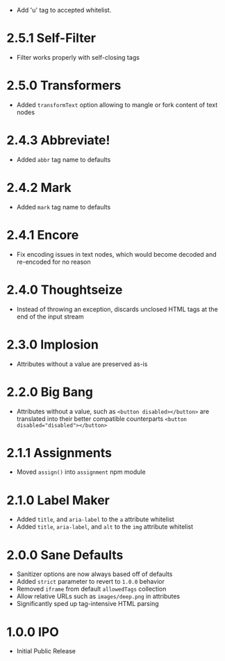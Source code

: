 
- Add 'u' tag to accepted whitelist.

# 2.5.1 Self-Filter

- Filter works properly with self-closing tags

# 2.5.0 Transformers

- Added `transformText` option allowing to mangle or fork content of text nodes

# 2.4.3 Abbreviate!

- Added `abbr` tag name to defaults

# 2.4.2 Mark

- Added `mark` tag name to defaults

# 2.4.1 Encore

- Fix encoding issues in text nodes, which would become decoded and re-encoded for no reason

# 2.4.0 Thoughtseize

- Instead of throwing an exception, discards unclosed HTML tags at the end of the input stream

# 2.3.0 Implosion

- Attributes without a value are preserved as-is

# 2.2.0 Big Bang

- Attributes without a value, such as `<button disabled></button>` are translated into their better compatible counterparts `<button disabled="disabled"></button>`

# 2.1.1 Assignments

- Moved `assign()` into `assignment` npm module

# 2.1.0 Label Maker

- Added `title`, and `aria-label` to the `a` attribute whitelist
- Added `title`, `aria-label`, and `alt` to the `img` attribute whitelist

# 2.0.0 Sane Defaults

- Sanitizer options are now always based off of defaults
- Added `strict` parameter to revert to `1.0.0` behavior
- Removed `iframe` from default `allowedTags` collection
- Allow relative URLs such as `images/deep.png` in attributes
- Significantly sped up tag-intensive HTML parsing

# 1.0.0 IPO

- Initial Public Release
